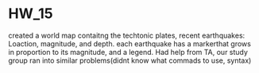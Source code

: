 # HW_15
created a world map contaitng the techtonic plates, recent earthquakes: Loaction, magnitude, and depth. each earthquake has a markerthat grows in proportion to its magnitude, and a legend. 
Had help from TA, our study group ran into similar problems(didnt know what commads to use, syntax)  
